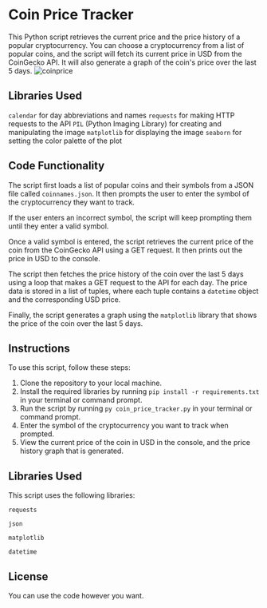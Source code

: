 # Coin Price Tracker


This Python script retrieves the current price and the price history of a popular cryptocurrency. You can choose a cryptocurrency from a list of popular coins, and the script will fetch its current price in USD from the CoinGecko API. It will also generate a graph of the coin's price over the last 5 days.
![coinprice](https://github.com/parzivalhaliday/100-python-apps/blob/main/coinprice/image.png)

## Libraries Used

`calendar` for day abbreviations and names
`requests` for making HTTP requests to the API
`PIL` (Python Imaging Library) for creating and manipulating the image
`matplotlib` for displaying the image
`seaborn` for setting the color palette of the plot

## Code Functionality
The script first loads a list of popular coins and their symbols from a JSON file called `coinnames.json`. It then prompts the user to enter the symbol of the cryptocurrency they want to track.

If the user enters an incorrect symbol, the script will keep prompting them until they enter a valid symbol.

Once a valid symbol is entered, the script retrieves the current price of the coin from the CoinGecko API using a GET request. It then prints out the price in USD to the console.

The script then fetches the price history of the coin over the last 5 days using a loop that makes a GET request to the API for each day. The price data is stored in a list of tuples, where each tuple contains a `datetime` object and the corresponding USD price.

Finally, the script generates a graph using the `matplotlib` library that shows the price of the coin over the last 5 days.

## Instructions
To use this script, follow these steps:

1. Clone the repository to your local machine.
2. Install the required libraries by running `pip install -r requirements.txt` in your terminal or command prompt.
3. Run the script by running `py coin_price_tracker.py` in your terminal or command prompt.
4. Enter the symbol of the cryptocurrency you want to track when prompted.
5. View the current price of the coin in USD in the console, and the price history graph that is generated.

## Libraries Used
This script uses the following libraries:

`requests` 

`json`

`matplotlib`

`datetime`


## License

You can use the code however you want.